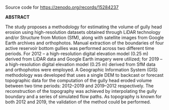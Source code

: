 Source code for https://zenodo.org/records/15284237

**ABSTRACT**

The study proposes a methodology for estimating the volume of gully head erosion using high-resolution datasets obtained through LiDAR technology and/or Structure from Motion (SfM), along with satellite images from Google Earth archives and orthophotos. Manual extraction of the boundaries of four active reservoir bottom gullies was performed across two different time periods. For 2012 – a high-resolution digital elevation model (0.25 m) derived from LiDAR data and Google Earth imagery were utilized; for 2019 – a high-resolution digital elevation model (0.25 m) derived from SfM data and orthophotos were employed. A Geographic Information System (GIS) methodology was developed that uses a single DEM to backcast or forecast topographic data for the computation of the gully head eroded volume between two time periods: 2012–2019 and 2019–2012 respectively. The reconstruction of the topography was achieved by interpolating the gully boundary and a series of simulated flow paths. As topography is known for both 2012 and 2019, the validation of the method could be performed.

